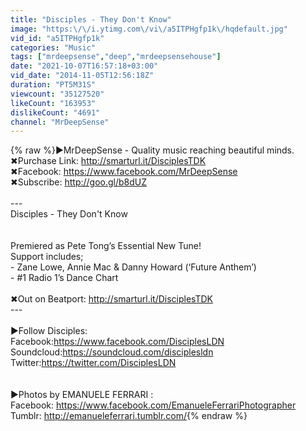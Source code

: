 ```yaml
---
title: "Disciples - They Don't Know"
image: "https:\/\/i.ytimg.com\/vi\/a5ITPHgfp1k\/hqdefault.jpg"
vid_id: "a5ITPHgfp1k"
categories: "Music"
tags: ["mrdeepsense","deep","mrdeepsensehouse"]
date: "2021-10-07T16:57:18+03:00"
vid_date: "2014-11-05T12:56:18Z"
duration: "PT5M31S"
viewcount: "35127520"
likeCount: "163953"
dislikeCount: "4691"
channel: "MrDeepSense"
---
```

{% raw %}►MrDeepSense - Quality music reaching beautiful minds.<br />✖Purchase Link: <a rel="nofollow" target="blank" href="http://smarturl.it/DisciplesTDK">http://smarturl.it/DisciplesTDK</a><br />✖Facebook: <a rel="nofollow" target="blank" href="https://www.facebook.com/MrDeepSense">https://www.facebook.com/MrDeepSense</a><br />✖Subscribe: <a rel="nofollow" target="blank" href="http://goo.gl/b8dUZ">http://goo.gl/b8dUZ</a><br /><br />---<br />Disciples - They Don't Know<br /><br /><br />Premiered as Pete Tong’s Essential New Tune!<br />Support includes;<br />- Zane Lowe, Annie Mac &amp; Danny Howard (‘Future Anthem’)<br />- #1 Radio 1’s Dance Chart<br /><br />✖Out on Beatport: <a rel="nofollow" target="blank" href="http://smarturl.it/DisciplesTDK">http://smarturl.it/DisciplesTDK</a><br />---<br /><br />►Follow Disciples:<br />Facebook:<a rel="nofollow" target="blank" href="https://www.facebook.com/DisciplesLDN">https://www.facebook.com/DisciplesLDN</a><br />Soundcloud:<a rel="nofollow" target="blank" href="https://soundcloud.com/disciplesldn">https://soundcloud.com/disciplesldn</a><br />Twitter:<a rel="nofollow" target="blank" href="https://twitter.com/DisciplesLDN">https://twitter.com/DisciplesLDN</a><br /><br /><br />►Photos by EMANUELE FERRARI :<br />Facebook: <a rel="nofollow" target="blank" href="https://www.facebook.com/EmanueleFerrariPhotographer">https://www.facebook.com/EmanueleFerrariPhotographer</a><br />Tumblr: <a rel="nofollow" target="blank" href="http://emanueleferrari.tumblr.com/">http://emanueleferrari.tumblr.com/</a>{% endraw %}
